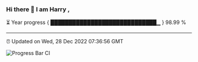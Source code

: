 ### Hi there 👋 I am Harry , 

⏳ Year progress { █████████████████████████████▁ } 98.99 %

---

⏰ Updated on Wed, 28 Dec 2022 07:36:56 GMT

![Progress Bar CI](https://github.com/duykhang68/duykhang68/workflows/Progress%20Bar%20CI/badge.svg)
